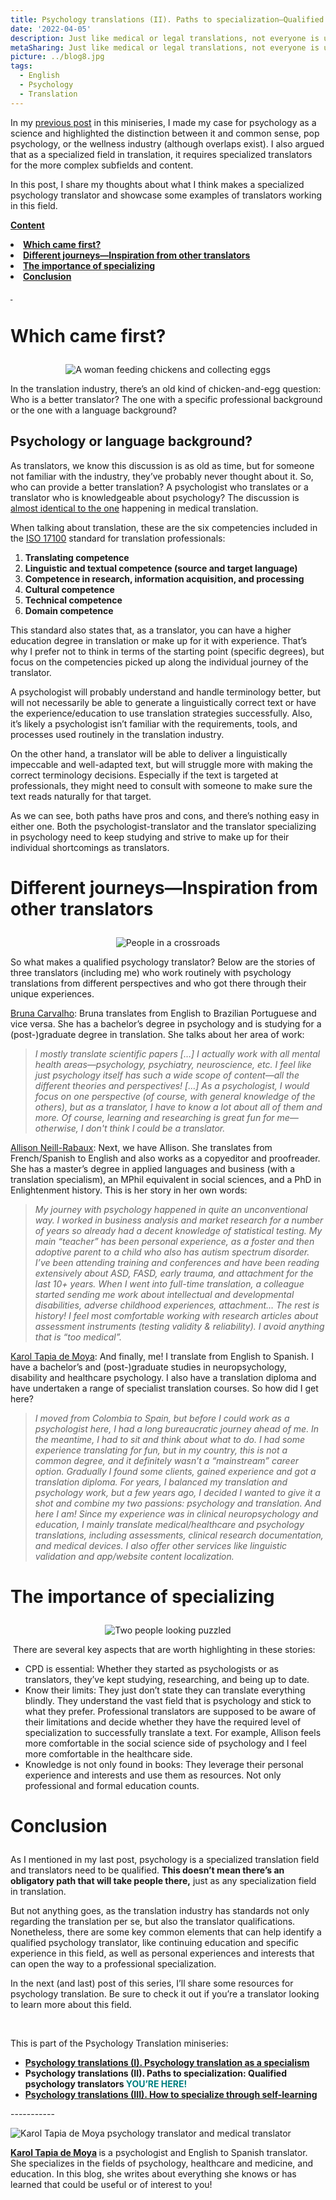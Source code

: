 ```yaml
---
title: Psychology translations (II). Paths to specialization—Qualified psychology translators
date: '2022-04-05'
description: Just like medical or legal translations, not everyone is up to the task to translate specialized psychology content. What makes a qualified psychology translator? / Como con las traducciones médicas o jurídicas, no todos están en capacidad de traducir contenido especializado de psicología. ¿Qué caracteriza a un traductor especializado en psicología?
metaSharing: Just like medical or legal translations, not everyone is up to the task to translate very specialized psychology content. What are the characteristics of a specialized psychology translator?
picture: ../blog8.jpg
tags:
  - English
  - Psychology
  - Translation
---
```


<p>In my <a href="https://psytranslations.com/blog/blog_7_I_Psychology_translation_as_a_specialism/">previous post</a> in this miniseries, I made my case for psychology as a science and highlighted the distinction between it and common sense, pop psychology, or the wellness industry (although overlaps exist). I also argued that as a specialized field in translation, it requires specialized translators for the more complex subfields and content.</p>
<p>In this post, I share my thoughts about what I think makes a specialized psychology translator and showcase some examples of translators working in this field.</p>
<p><strong><u>Content</u></strong></p>
<li><b><a href="#anchor-1">Which came first?</a></b></li>
<li><b><a href="#anchor-2">Different journeys&mdash;Inspiration from other translators</a></b></li>
<li><b><a href="#anchor-3">The importance of specializing</a></b></li>
<li><b><a href="#anchor-4">Conclusion</a></b></li>

<p><strong><u>&nbsp;</u></strong></p>
<p  style="scroll-margin-top: 50px" id="anchor-1"><span></p>
<h1><p><strong>Which came first?</strong></p></h1>

<p align="center">
  <img src="../../blog8-1.jpg " alt="A woman feeding chickens and collecting eggs">
</p>

<p>In the translation industry, there&rsquo;s an old kind of chicken-and-egg question: Who is a better translator? The one with a specific professional background or the one with a language background?</p>
<h2>Psychology or language background?</h2>
<p>As translators, we know this discussion is as old as time, but for someone not familiar with the industry, they&rsquo;ve probably never thought about it. So, who can provide a better translation? A psychologist who translates or a translator who is knowledgeable about psychology? The discussion is <a href="https://www.imiaweb.org/uploads/pages/823..pdf">almost identical to the one</a> happening in medical translation.</p>
<p>When talking about translation, these are the six competencies included in the <a href="https://www.ata-chronicle.online/highlights/three-crazy-ideas-about-translation-standards/">ISO 17100</a> standard for translation professionals:</p>
<ol>
<li><strong>Translating competence</strong></li>
<li><strong>Linguistic and textual competence (source and target language)</strong></li>
<li><strong>Competence in research, information acquisition, and processing</strong></li>
<li><strong>Cultural competence</strong></li>
<li><strong>Technical competence</strong></li>
<li><strong>Domain competence</strong></li>
</ol>
<p>This standard also states that, as a translator, you can have a higher education degree in translation or make up for it with experience. That&rsquo;s why I prefer not to think in terms of the starting point (specific degrees), but focus on the competencies picked up along the individual journey of the translator.</p>
<p>A psychologist will probably understand and handle terminology better, but will not necessarily be able to generate a linguistically correct text or have the experience/education to use translation strategies successfully. Also, it&rsquo;s likely a psychologist isn&rsquo;t familiar with the requirements, tools, and processes used routinely in the translation industry.</p>
<p>On the other hand, a translator will be able to deliver a linguistically impeccable and well-adapted text, but will struggle more with making the correct terminology decisions. Especially if the text is targeted at professionals, they might need to consult with someone to make sure the text reads naturally for that target.</p>
<p>As we can see, both paths have pros and cons, and there&rsquo;s nothing easy in either one. Both the psychologist-translator and the translator specializing in psychology need to keep studying and strive to make up for their individual shortcomings as translators.</p>

<p  style="scroll-margin-top: 50px" id="anchor-2"><span></p>
<h1><p><strong>Different journeys&mdash;Inspiration from other translators</strong></p></h1>

<p align="center">
  <img src="../../blog8-2.jpg " alt="People in a crossroads">
</p>

<p>So what makes a qualified psychology translator? Below are the stories of three translators (including me) who work routinely with psychology translations from different perspectives and who got there through their unique experiences.</p>
<p><a href="https://www.linkedin.com/in/brunacarvalho-translator/">Bruna Carvalho</a>: Bruna translates from English to Brazilian Portuguese and vice versa. She has a bachelor&rsquo;s degree in psychology and is studying for a (post-)graduate degree in translation. She talks about her area of work:</p>
<blockquote>
<p><em>I mostly translate scientific papers [&hellip;] I actually work with all mental health areas&mdash;psychology, psychiatry, neuroscience, etc. I feel like just psychology itself has such a wide scope of content&mdash;all the different theories and perspectives! [&hellip;] As a psychologist, I would focus on one perspective (of course, with general knowledge of the others), but as a translator, I have to know a lot about all of them and more. Of course, learning and researching is great fun for me&mdash;otherwise, I don't think I could be a translator.</em></p>
</blockquote>
<p><a href="https://anagramted.com/">Allison Neill-Rabaux</a>: Next, we have Allison. She translates from French/Spanish to English and also works as a copyeditor and proofreader. She has a master&rsquo;s degree in applied languages and business (with a translation specialism), an MPhil equivalent in social sciences, and a PhD in Enlightenment history. This is her story in her own words:</p>
<blockquote>
<p><em>My journey with psychology happened in quite an unconventional way. I worked in business analysis and market research for a number of years so already had a decent knowledge of statistical testing. My main &ldquo;teacher&rdquo; has been personal experience, as a foster and then adoptive parent to a child who also has autism spectrum disorder. I&rsquo;ve been attending training and conferences and have been reading extensively about ASD, FASD, early trauma, and attachment for the last 10+ years. When I went into full-time translation, a colleague started sending me work about intellectual and developmental disabilities, adverse childhood experiences, attachment&hellip; The rest is history! I feel most comfortable working with research articles about assessment instruments (testing validity &amp; reliability). I avoid anything that is &ldquo;too medical&rdquo;.</em></p>
</blockquote>
<p><a href="https://psytranslations.com/">Karol Tapia de Moya</a>: And finally, me! I translate from English to Spanish. I have a bachelor&rsquo;s and (post-)graduate studies in neuropsychology, disability and healthcare psychology. I also have a translation diploma and have undertaken a range of specialist translation courses. So how did I get here?</p>
<blockquote>
<p><em>I moved from Colombia to Spain, but before I could work as a psychologist here, I had a long bureaucratic journey ahead of me. In the meantime, I had to sit and think about what to do. I had some experience translating for fun, but in my country, this is not a common degree, and it definitely wasn&rsquo;t a &ldquo;mainstream&rdquo; career option. Gradually I found some clients, gained experience and got a translation diploma. For years, I balanced my translation and psychology work, but a few years ago, I decided I wanted to give it a shot and combine my two passions: psychology and translation. And here I am! Since my experience was in clinical neuropsychology and education, I mainly translate medical/healthcare and psychology translations, including assessments, clinical research documentation, and medical devices. I also offer other services like linguistic validation and app/website content localization.</em></p>
</blockquote>
<p  style="scroll-margin-top: 50px" id="anchor-3"><span></p>
<h1><p><strong>The importance of specializing</strong></p></h1>

<p align="center">
  <img src="../../blog6-1.jpg " alt="Two people looking puzzled">
</p>

<p>&nbsp;There are several key aspects that are worth highlighting in these stories:</p>
<ul>
<li>CPD is essential: Whether they started as psychologists or as translators, they&rsquo;ve kept studying, researching, and being up to date.</li>
<li>Know their limits: They just don&rsquo;t state they can translate everything blindly. They understand the vast field that is psychology and stick to what they prefer. Professional translators are supposed to be aware of their limitations and decide whether they have the required level of specialization to successfully&nbsp;translate a text. For example, Allison feels more comfortable in the social science side of psychology and I feel more comfortable in the healthcare side.</li>
<li>Knowledge is not only found in books: They leverage their personal experience and interests and use them as resources. Not only professional and formal education counts.</li>
</ul>

<p  style="scroll-margin-top: 50px" id="anchor-4"><span></p>
<h1><p><strong>Conclusion</strong></p></h1>

<p>As I mentioned in my last post, psychology is a specialized translation field and translators need to be qualified. <strong>This doesn&rsquo;t mean there&rsquo;s an obligatory path that will take people there,</strong> just as any specialization field in translation.</p>
<p>But not anything goes, as the translation industry has standards not only regarding the translation per se, but also the translator qualifications. Nonetheless, there are some key common elements that can help identify a qualified psychology translator, like continuing education and specific experience in this field, as well as personal experiences and interests that can open the way to a professional specialization.</p>
<p>In the next (and last) post of this series, I&rsquo;ll share some resources for psychology translation. Be sure to check it out if you&rsquo;re a translator looking to learn more about this field.</p>
<p>&nbsp;</p>
<p>This is part of the Psychology Translation miniseries:</p>
<ul>
<li><strong><a href="https://psytranslations.com/blog/blog_7_I_Psychology_translation_as_a_specialism/">Psychology translations (I). Psychology translation as a specialism</strong></li></a>
<li><strong>Psychology translations (II). Paths to specialization: Qualified psychology translators <span style="color: #008080;">YOU&rsquo;RE HERE!</span></strong></li>
<li><strong><a href="https://psytranslations.com/blog/blog_9_III_How_to_specialize_through_self-learning/">Psychology translations (III). How to specialize through self-learning</strong></li></a>
</ul>
</p>
<p>
    -----------
</p>
<p>
<p align="left">
  <img src="../../karol small.jpg " alt="Karol Tapia de Moya psychology translator and medical translator">
</p>
    <strong>
        <a href="https://psytranslations.com/contact/">Karol Tapia de Moya</a>
    </strong>
    is a psychologist and English to Spanish translator. She specializes in the
    fields of psychology, healthcare and medicine, and education. In this blog,
she writes about everything she knows
    or has learned that could be useful or of interest to you!
</p>
<div>
    <div>
        <div id="_com_7">
        </div>
    </div>
</div>
<div>
    <div>
        <div id="_com_7">
        </div>
    </div>
</div>

